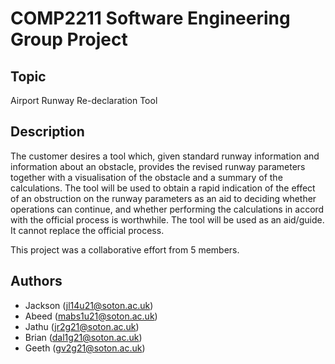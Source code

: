 # COMP2211 Software Engineering Group Project

## Topic

Airport Runway Re-declaration Tool

## Description

The customer desires a tool which, given standard runway information and information about an obstacle, provides the
revised runway parameters together with a visualisation of the obstacle and a summary of the calculations. The tool will
be used to obtain a rapid indication of the effect of an obstruction on the runway parameters as an aid to deciding
whether operations can continue, and whether performing the calculations in accord with the official process is
worthwhile. The tool will be used as an aid/guide. It cannot replace the official process.

This project was a collaborative effort from 5 members.

## Authors

- Jackson   (jl14u21@soton.ac.uk)
- Abeed     (mabs1u21@soton.ac.uk)
- Jathu     (jr2g21@soton.ac.uk)
- Brian     (dal1g21@soton.ac.uk)
- Geeth     (gv2g21@soton.ac.uk)
